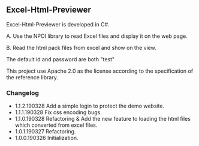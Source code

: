 ## Excel-Html-Previewer

Excel-Html-Previewer is developed in C#.

A. Use the NPOI library to read Excel files and display it on the web page.

B. Read the html pack files from excel and show on the view.

The default id and password are both "test"

This project use Apache 2.0 as the license according to the specification of the reference library.

### Changelog
* 1.1.2.190328 Add a simple login to protect the demo website.
* 1.1.1.190328 Fix css encoding bugs.
* 1.1.0.190328 Refactoring & Add the new feature to loading the html files which converted from excel files.
* 1.0.1.190327 Refactoring.
* 1.0.0.190326 Initialization.
